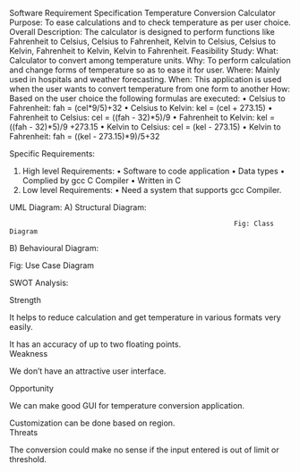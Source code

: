 Software Requirement Specification
Temperature Conversion Calculator
Purpose: To ease calculations and to check temperature as per user choice.
Overall Description: The calculator is designed to perform functions like Fahrenheit to Celsius, Celsius to Fahrenheit, Kelvin to Celsius, Celsius to Kelvin, Fahrenheit to Kelvin, Kelvin to Fahrenheit.
Feasibility Study: 
What: Calculator to convert among temperature units.
Why: To perform calculation and change forms of temperature so as to ease it for user.
Where: Mainly used in hospitals and weather forecasting.
When: This application is used when the user wants to convert temperature from one form to another 
How: Based on the user choice the following formulas are executed:
•	Celsius to Fahrenheit: fah = (cel*9/5)+32
•	Celsius to Kelvin: kel = (cel + 273.15)
•	Fahrenheit to Celsius: cel = ((fah - 32)*5)/9
•	Fahrenheit to Kelvin: kel = ((fah - 32)*5)/9 +273.15
•	Kelvin to Celsius: cel = (kel - 273.15)
•	Kelvin to Fahrenheit: fah = ((kel - 273.15)*9)/5+32
             
Specific Requirements:
1)	High level Requirements: 
•	Software to code application
•	Data types
•	Complied by gcc C Compiler
•	Written in C
2)	Low level Requirements:
•	Need a system that supports gcc Compiler.



UML Diagram:
A)	Structural Diagram:
                                    
                                                            Fig: Class Diagram
B)	Behavioural Diagram:                  

Fig: Use Case Diagram

SWOT Analysis: 

     
Strength

It helps to reduce calculation and get temperature in various formats very easily.

It has an accuracy of up to two floating points.	
Weakness

We don’t have an attractive user interface.

Opportunity

We can make good GUI for temperature conversion application.

Customization can be done based on region.	
Threats

The conversion could make no sense if the input entered is out of limit or threshold.

